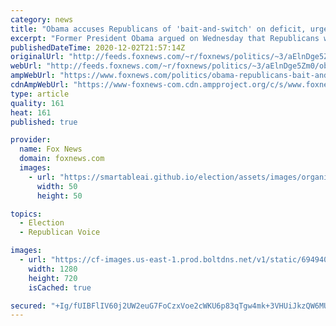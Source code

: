 ```yaml
---
category: news
title: "Obama accuses Republicans of 'bait-and-switch' on deficit, urges 'bold government steps' from Biden"
excerpt: "Former President Obama argued on Wednesday that Republicans would hypocritically warn about the fiscal impact of economic recovery proposals after passing deficit-inducing tax cuts under President Trump."
publishedDateTime: 2020-12-02T21:57:14Z
originalUrl: "http://feeds.foxnews.com/~r/foxnews/politics/~3/aElnDge5Zm0/obama-republicans-bait-and-switch-deficit"
webUrl: "http://feeds.foxnews.com/~r/foxnews/politics/~3/aElnDge5Zm0/obama-republicans-bait-and-switch-deficit"
ampWebUrl: "https://www.foxnews.com/politics/obama-republicans-bait-and-switch-deficit.amp"
cdnAmpWebUrl: "https://www-foxnews-com.cdn.ampproject.org/c/s/www.foxnews.com/politics/obama-republicans-bait-and-switch-deficit.amp"
type: article
quality: 161
heat: 161
published: true

provider:
  name: Fox News
  domain: foxnews.com
  images:
    - url: "https://smartableai.github.io/election/assets/images/organizations/foxnews.com-50x50.jpg"
      width: 50
      height: 50

topics:
  - Election
  - Republican Voice

images:
  - url: "https://cf-images.us-east-1.prod.boltdns.net/v1/static/694940094001/635f9fcf-f6e4-4e59-bcbe-029944907f85/94e71967-50c7-47c3-8035-675ef3d68529/1280x720/match/image.jpg"
    width: 1280
    height: 720
    isCached: true

secured: "+Ig/fUIBFlIV60j2UW2euG7FoCzxVoe2cWKU6p83qTgw4mk+3VHUiJkzQW6MUCqk4bG4ecCUeZ1B3C7GhleP4PJ9VmJNnyF5uhavitkxdH+AJD5o9Jn9EqwzFwbnYm7OR4OnBWLgQ5LZUiV5FTdy5cujtJymAEbwlww+eD4kHe4yV+p4tpZ6CvzNAMjucALG2vOICuWRgRMKQu9zve72L+bmjuBbsWTErESMlEJsASAd9uQJtNg2gDsuVANHiKwZ3hrj2uIpip/Yfz92MmcJMqHN/OOEnW6WQT+zfnnQ9PJbyZUteW/bt45lQJLARN1JbHj5FOHE4XyIlpn79dzMLbfYP/M+EI0M52s6xNXyu54=;BEs27eVbG0lXix24Kx+scg=="
---
```


